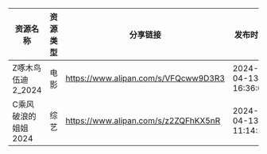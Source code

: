 | 资源名称         | 资源类型 | 分享链接                                 | 发布时间                |
| ------------ | ---- | ------------------------------------ | ------------------- |
| Z啄木鸟伍迪2_2024 | 电影   | https://www.alipan.com/s/VFQcww9D3R3 | 2024-04-13 16:36:09 |
| C乘风破浪的姐姐2024 | 综艺   | https://www.alipan.com/s/z2ZQFhKX5nR | 2024-04-13 11:14:13 |
